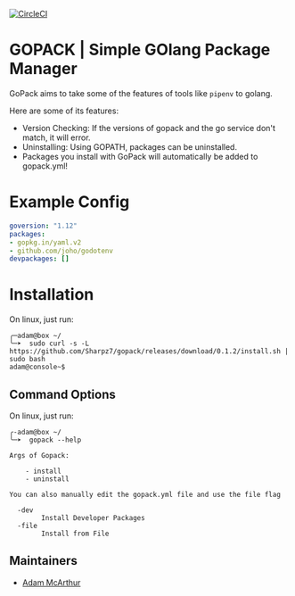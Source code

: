 [![CircleCI](https://circleci.com/gh/Sharpz7/gopack.svg?style=svg)](https://circleci.com/gh/Sharpz7/gopack)

# GOPACK | Simple GOlang Package Manager

GoPack aims to take some of the features of tools like `pipenv` to golang.

Here are some of its features:

- Version Checking: If the versions of gopack and the go service don't match, it will error.
- Uninstalling: Using GOPATH, packages can be uninstalled.
- Packages you install with GoPack will automatically be added to gopack.yml!

# Example Config
```yml
goversion: "1.12"
packages:
- gopkg.in/yaml.v2
- github.com/joho/godotenv
devpackages: []

```

# Installation
On linux, just run:
```console
╭─adam@box ~/
╰─➤  sudo curl -s -L https://github.com/Sharpz7/gopack/releases/download/0.1.2/install.sh | sudo bash
adam@console~$
```

## Command Options

On linux, just run:
```console
╭-adam@box ~/
╰─➤  gopack --help

Args of Gopack:

    - install
    - uninstall

You can also manually edit the gopack.yml file and use the file flag

  -dev
        Install Developer Packages
  -file
        Install from File
```

## Maintainers

- [Adam McArthur](https://adam.mcaq.me)